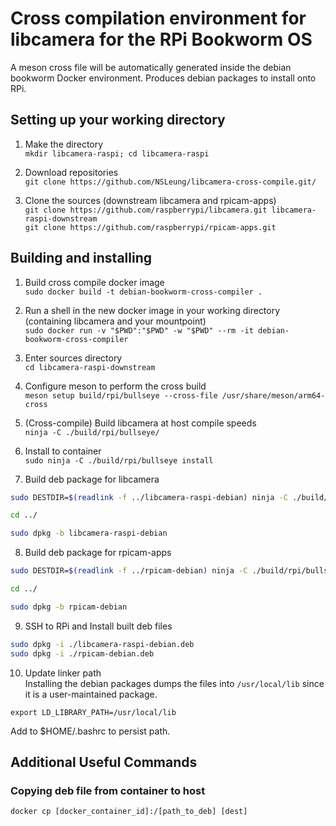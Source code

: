 # Cross compilation environment for libcamera for the RPi Bookworm OS

A meson cross file will be automatically generated inside the debian bookworm Docker environment. Produces debian packages to install onto RPi.

## Setting up your working directory
1. Make the directory <br>
`mkdir libcamera-raspi; cd libcamera-raspi`

2. Download repositories <br>
`git clone https://github.com/NSLeung/libcamera-cross-compile.git/`

3. Clone the sources (downstream libcamera and rpicam-apps) <br>
`git clone https://github.com/raspberrypi/libcamera.git libcamera-raspi-downstream` <br>
`git clone https://github.com/raspberrypi/rpicam-apps.git`

## Building and installing

1. Build cross compile docker image <br>
`sudo docker build -t debian-bookworm-cross-compiler .`

2. Run a shell in the new docker image in your working directory (containing libcamera and your mountpoint) <br>
`sudo docker run -v "$PWD":"$PWD" -w "$PWD" --rm -it debian-bookworm-cross-compiler`

3. Enter sources directory <br>
`cd libcamera-raspi-downstream`

4. Configure meson to perform the cross build <br>
`meson setup build/rpi/bullseye --cross-file /usr/share/meson/arm64-cross`

5. (Cross-compile) Build libcamera at host compile speeds <br>
`ninja -C ./build/rpi/bullseye/`

6. Install to container <br>
`sudo ninja -C ./build/rpi/bullseye install`

7. Build deb package for libcamera <br>
```bash
sudo DESTDIR=$(readlink -f ../libcamera-raspi-debian) ninja -C ./build/rpi/bullseye install

cd ../

sudo dpkg -b libcamera-raspi-debian
```

8. Build deb package for rpicam-apps
```bash
sudo DESTDIR=$(readlink -f ../rpicam-debian) ninja -C ./build/rpi/bullseye install

cd ../

sudo dpkg -b rpicam-debian
```

9. SSH to RPi and  Install built deb files
```bash
sudo dpkg -i ./libcamera-raspi-debian.deb
sudo dpkg -i ./rpicam-debian.deb
```

10. Update linker path <br>
Installing the debian packages dumps the files into `/usr/local/lib` since it is a user-maintained package.

`export LD_LIBRARY_PATH=/usr/local/lib`

Add to $HOME/.bashrc to persist path.

## Additional Useful Commands
### Copying deb file from container to host
`docker cp [docker_container_id]:/[path_to_deb] [dest]`
